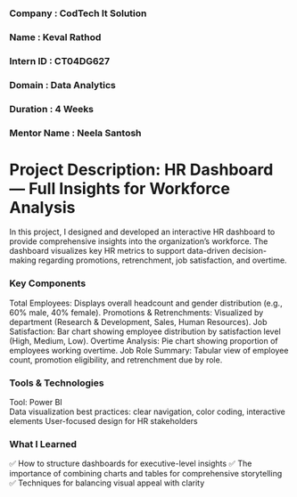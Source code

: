 ### Company : CodTech It Solution
### Name : Keval Rathod
### Intern ID : CT04DG627
### Domain : Data Analytics
### Duration : 4 Weeks
### Mentor Name : Neela Santosh


# Project Description: HR Dashboard — Full Insights for Workforce Analysis
In this project, I designed and developed an interactive HR dashboard to provide comprehensive insights into the organization’s workforce. The dashboard visualizes key HR metrics to support data-driven decision-making regarding promotions, retrenchment, job satisfaction, and overtime.

### Key Components
Total Employees: Displays overall headcount and gender distribution (e.g., 60% male, 40% female).
Promotions & Retrenchments: Visualized by department (Research & Development, Sales, Human Resources).
Job Satisfaction: Bar chart showing employee distribution by satisfaction level (High, Medium, Low).
Overtime Analysis: Pie chart showing proportion of employees working overtime.
Job Role Summary: Tabular view of employee count, promotion eligibility, and retrenchment due by role.


### Tools & Technologies
Tool: Power BI  
Data visualization best practices: clear navigation, color coding, interactive elements
User-focused design for HR stakeholders

### What I Learned
✅ How to structure dashboards for executive-level insights
✅ The importance of combining charts and tables for comprehensive storytelling
✅ Techniques for balancing visual appeal with clarity

